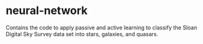 # neural-network
Contains the code to apply passive and active learning to classify the Sloan Digital Sky Survey data set into stars, galaxies, and quasars.
